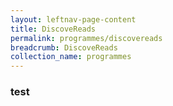 ```yaml
---
layout: leftnav-page-content
title: DiscoveReads
permalink: programmes/discovereads
breadcrumb: DiscoveReads
collection_name: programmes
---
```


### test